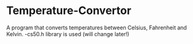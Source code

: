# Temperature-Convertor
A program that converts temperatures between Celsius, Fahrenheit and Kelvin.
-cs50.h library is used (will change later!)
